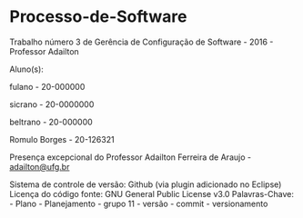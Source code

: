 # Processo-de-Software
Trabalho número 3 de Gerência de Configuração de Software - 2016 - Professor Adailton

Aluno(s):

fulano - 20-000000

sicrano - 20-0000000

beltrano - 20-000000

Romulo Borges - 20-126321

Presença excepcional do Professor Adailton Ferreira de Araujo - adailton@ufg.br

Sistema de controle de versão: Github (via plugin adicionado no Eclipse)
Licença do código fonte: GNU General Public License v3.0
Palavras-Chave:
				- Plano
				- Planejamento
				- grupo 11
				- versão
				- commit
				- versionamento
